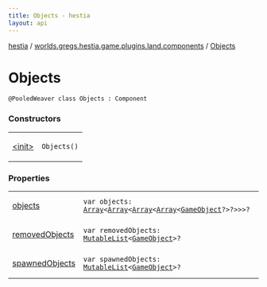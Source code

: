 ```yaml
---
title: Objects - hestia
layout: api
---
```


<div class='api-docs-breadcrumbs'><a href="../../index.html">hestia</a> / <a href="../index.html">worlds.gregs.hestia.game.plugins.land.components</a> / <a href="./index.html">Objects</a></div>

# Objects

<div class="signature"><code><span class="identifier">@PooledWeaver</span> <span class="keyword">class </span><span class="identifier">Objects</span>&nbsp;<span class="symbol">:</span>&nbsp;<span class="identifier">Component</span></code></div>

### Constructors

<table class="api-docs-table">
<tbody>
<tr>
<td markdown="1">

<a href="-init-.html">&lt;init&gt;</a>


</td>
<td markdown="1">
<div class="signature"><code><span class="identifier">Objects</span><span class="symbol">(</span><span class="symbol">)</span></code></div>

</td>
</tr>
</tbody>
</table>

### Properties

<table class="api-docs-table">
<tbody>
<tr>
<td markdown="1">

<a href="objects.html">objects</a>


</td>
<td markdown="1">
<div class="signature"><code><span class="keyword">var </span><span class="identifier">objects</span><span class="symbol">: </span><a href="https://kotlinlang.org/api/latest/jvm/stdlib/kotlin/-array/index.html"><span class="identifier">Array</span></a><span class="symbol">&lt;</span><a href="https://kotlinlang.org/api/latest/jvm/stdlib/kotlin/-array/index.html"><span class="identifier">Array</span></a><span class="symbol">&lt;</span><a href="https://kotlinlang.org/api/latest/jvm/stdlib/kotlin/-array/index.html"><span class="identifier">Array</span></a><span class="symbol">&lt;</span><a href="https://kotlinlang.org/api/latest/jvm/stdlib/kotlin/-array/index.html"><span class="identifier">Array</span></a><span class="symbol">&lt;</span><a href="../../worlds.gregs.hestia.game.map/-game-object/index.html"><span class="identifier">GameObject</span></a><span class="symbol">?</span><span class="symbol">&gt;</span><span class="symbol">?</span><span class="symbol">&gt;</span><span class="symbol">&gt;</span><span class="symbol">&gt;</span><span class="symbol">?</span></code></div>

</td>
</tr>
<tr>
<td markdown="1">

<a href="removed-objects.html">removedObjects</a>


</td>
<td markdown="1">
<div class="signature"><code><span class="keyword">var </span><span class="identifier">removedObjects</span><span class="symbol">: </span><a href="https://kotlinlang.org/api/latest/jvm/stdlib/kotlin.collections/-mutable-list/index.html"><span class="identifier">MutableList</span></a><span class="symbol">&lt;</span><a href="../../worlds.gregs.hestia.game.map/-game-object/index.html"><span class="identifier">GameObject</span></a><span class="symbol">&gt;</span><span class="symbol">?</span></code></div>

</td>
</tr>
<tr>
<td markdown="1">

<a href="spawned-objects.html">spawnedObjects</a>


</td>
<td markdown="1">
<div class="signature"><code><span class="keyword">var </span><span class="identifier">spawnedObjects</span><span class="symbol">: </span><a href="https://kotlinlang.org/api/latest/jvm/stdlib/kotlin.collections/-mutable-list/index.html"><span class="identifier">MutableList</span></a><span class="symbol">&lt;</span><a href="../../worlds.gregs.hestia.game.map/-game-object/index.html"><span class="identifier">GameObject</span></a><span class="symbol">&gt;</span><span class="symbol">?</span></code></div>

</td>
</tr>
</tbody>
</table>
